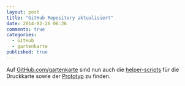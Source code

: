 ```yaml
---
layout: post
title: "GitHub Repository aktualisiert"
date: 2014-02-26 06:26
comments: true
categories: 
  - GitHub
  - gartenkarte
published: true
---
```

Auf [GitHub.com/gartenkarte](https://github.com/gartenkarte/) sind nun auch die [helper-scripts](https://github.com/gartenkarte/helper-scripts/) für die Druckkarte sowie der [Prototyp](https://github.com/gartenkarte/2013_webmap/) zu finden.